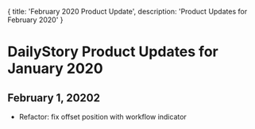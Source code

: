 {
	title: 'February 2020 Product Update',
	description: 'Product Updates for February 2020'
}
# DailyStory Product Updates for January 2020
## February 1, 20202
* Refactor: fix offset position with workflow indicator
